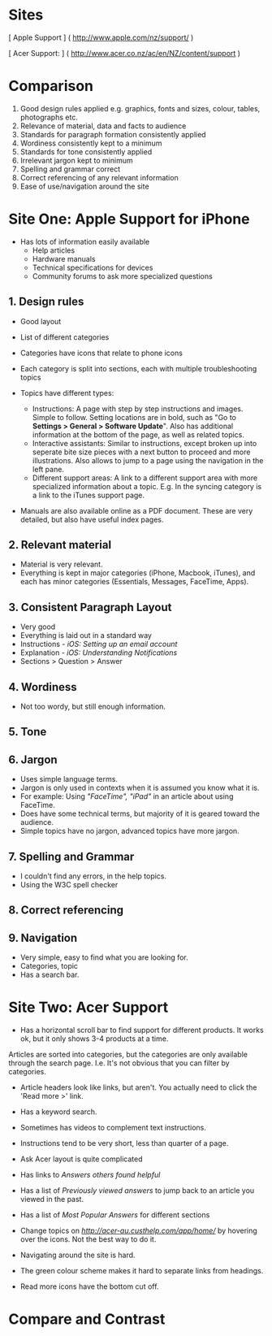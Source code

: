 
# Sites

[ Apple Support ] ( http://www.apple.com/nz/support/ )

[ Acer Support: ] ( http://www.acer.co.nz/ac/en/NZ/content/support )

# Comparison

1. Good design rules applied e.g. graphics, fonts and sizes, colour, tables, photographs etc.
2. Relevance of material, data and facts to audience
3. Standards for paragraph formation consistently applied
4. Wordiness consistently kept to a minimum
5. Standards for tone consistently applied
6. Irrelevant jargon kept to minimum
7. Spelling and grammar correct
8. Correct referencing of any relevant information
9. Ease of use/navigation around the site

# Site One: Apple Support for iPhone

- Has lots of information easily available
    - Help articles
    - Hardware manuals
    - Technical specifications for devices
    - Community forums to ask more specialized questions

## 1. Design rules

- Good layout
- List of different categories
- Categories have icons that relate to phone icons
- Each category is split into sections, each with multiple troubleshooting topics
- Topics have different types:
    - Instructions: A page with step by step instructions and images. Simple to follow. Setting locations are in bold, such as "Go to __Settings > General > Software Update__". Also has additional information at the bottom of the page, as well as related topics.
    - Interactive assistants: Similar to instructions, except broken up into
      seperate bite size pieces with a next button to proceed and more
      illustrations. Also allows to jump to a page using the navigation in the
      left pane.
    - Different support areas: A link to a different support area with more
      specialized information about a topic. E.g. In the syncing category is a link to the iTunes support page.

- Manuals are also available online as a PDF document. These are very detailed, but also have useful index pages.

## 2. Relevant material

- Material is very relevant.
- Everything is kept in major categories (iPhone, Macbook, iTunes), and each
  has minor categories (Essentials, Messages, FaceTime, Apps).

## 3. Consistent Paragraph Layout

- Very good
- Everything is laid out in a standard way
- Instructions - _iOS: Setting up an email account_
- Explanation - _iOS: Understanding Notifications_
- Sections > Question > Answer

## 4. Wordiness

- Not too wordy, but still enough information.

## 5. Tone

## 6. Jargon

- Uses simple language terms.
- Jargon is only used in contexts when it is assumed you know what it is.
- For example: Using _"FaceTime", "iPad"_ in an article about using FaceTime.
- Does have some technical terms, but majority of it is geared toward the
  audience.
- Simple topics have no jargon, advanced topics have more jargon.

## 7. Spelling and Grammar

- I couldn't find any errors, in the help topics.
- Using the W3C spell checker

## 8. Correct referencing

## 9. Navigation

- Very simple, easy to find what you are looking for.
- Categories, topic
- Has a search bar.

# Site Two: Acer Support

- Has a horizontal scroll bar to find support for different products. It works ok, but it only shows 3-4 products at a time.

Articles are sorted into categories, but the categories are only available
through the search page. I.e. It's not obvious that you can filter by
categories.

- Article headers look like links, but aren't. You actually need to click the 'Read more >' link.
- Has a keyword search.

- Sometimes has videos to complement text instructions.
- Instructions tend to be very short, less than quarter of a page.
- Ask Acer layout is quite complicated
- Has links to _Answers others found helpful_

- Has a list of _Previously viewed answers_ to jump back to an article you viewed
  in the past.

- Has a list of _Most Popular Answers_ for different sections

- Change topics on _http://acer-au.custhelp.com/app/home/_ by hovering over the
  icons. Not the best way to do it.

- Navigating around the site is hard.

- The green colour scheme makes it hard to separate links from headings.

- Read more icons have the bottom cut off.


# Compare and Contrast


